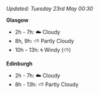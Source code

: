 *Updated: Tuesday 23rd May 00:30*

**Glasgow**

* 2h - 7h: :cloud: Cloudy
* 8h, 9h: :partly_sunny: Partly Cloudy
* 10h - 13h: :cyclone: Windy (:partly_sunny:)

**Edinburgh**

* 2h - 7h: :cloud: Cloudy
* 8h - 13h: :partly_sunny: Partly Cloudy
